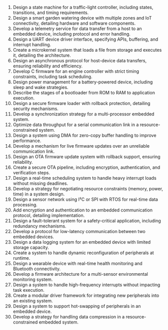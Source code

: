 1. Design a state machine for a traffic-light controller, including states, transitions, and timing requirements.
2. Design a smart garden watering device with multiple zones and IoT connectivity, detailing hardware and software components.
3. Develop a telemetry service for data transfer from a host to an embedded device, including protocol and error handling.
4. Design a UART device driver interface, specifying APIs, buffering, and interrupt handling.
5. Create a microkernel system that loads a file from storage and executes it, detailing the architecture.
6. Design an asynchronous protocol for host-device data transfers, ensuring reliability and efficiency.
7. Develop C firmware for an engine controller with strict timing constraints, including task scheduling.
8. Design power management for a battery-powered device, including sleep and wake strategies.
9. Describe the stages of a bootloader from ROM to RAM to application execution.
10. Design a secure firmware loader with rollback protection, detailing security mechanisms.
11. Develop a synchronization strategy for a multi-processor embedded system.
12. Optimize data throughput for a serial communication link in a resource-constrained system.
13. Design a system using DMA for zero-copy buffer handling to improve performance.
14. Develop a mechanism for live firmware updates over an unreliable communication link.
15. Design an OTA firmware update system with rollback support, ensuring reliability.
16. Create a secure OTA pipeline, including encryption, authentication, and verification steps.
17. Design a real-time scheduling system to handle heavy interrupt loads without missing deadlines.
18. Develop a strategy for negotiating resource constraints (memory, power, time) in a system design.
19. Design a sensor network using I²C or SPI with RTOS for real-time data processing.
20. Add encryption and authentication to an embedded communication protocol, detailing implementation.
21. Design a fault-tolerant system for a safety-critical application, including redundancy mechanisms.
22. Develop a protocol for low-latency communication between two embedded devices.
23. Design a data logging system for an embedded device with limited storage capacity.
24. Create a system to handle dynamic reconfiguration of peripherals at runtime.
25. Design a wearable device with real-time health monitoring and Bluetooth connectivity.
26. Develop a firmware architecture for a multi-sensor environmental monitoring system.
27. Design a system to handle high-frequency interrupts without impacting task execution.
28. Create a modular driver framework for integrating new peripherals into an existing system.
29. Design a system to support hot-swapping of peripherals in an embedded device.
30. Develop a strategy for handling data compression in a resource-constrained embedded system.
